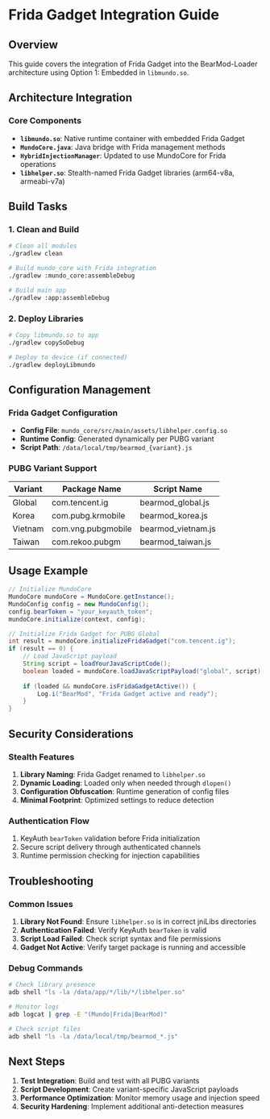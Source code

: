 # Frida Gadget Integration Guide

## Overview
This guide covers the integration of Frida Gadget into the BearMod-Loader architecture using Option 1: Embedded in `libmundo.so`.

## Architecture Integration

### Core Components
- **`libmundo.so`**: Native runtime container with embedded Frida Gadget
- **`MundoCore.java`**: Java bridge with Frida management methods
- **`HybridInjectionManager`**: Updated to use MundoCore for Frida operations
- **`libhelper.so`**: Stealth-named Frida Gadget libraries (arm64-v8a, armeabi-v7a)

## Build Tasks

### 1. Clean and Build
```bash
# Clean all modules
./gradlew clean

# Build mundo_core with Frida integration
./gradlew :mundo_core:assembleDebug

# Build main app
./gradlew :app:assembleDebug
```

### 2. Deploy Libraries
```bash
# Copy libmundo.so to app
./gradlew copySoDebug

# Deploy to device (if connected)
./gradlew deployLibmundo
```

## Configuration Management

### Frida Gadget Configuration
- **Config File**: `mundo_core/src/main/assets/libhelper.config.so`
- **Runtime Config**: Generated dynamically per PUBG variant
- **Script Path**: `/data/local/tmp/bearmod_{variant}.js`

### PUBG Variant Support
| Variant | Package Name | Script Name |
|---------|--------------|-------------|
| Global | com.tencent.ig | bearmod_global.js |
| Korea | com.pubg.krmobile | bearmod_korea.js |
| Vietnam | com.vng.pubgmobile | bearmod_vietnam.js |
| Taiwan | com.rekoo.pubgm | bearmod_taiwan.js |

## Usage Example

```java
// Initialize MundoCore
MundoCore mundoCore = MundoCore.getInstance();
MundoConfig config = new MundoConfig();
config.bearToken = "your_keyauth_token";
mundoCore.initialize(context, config);

// Initialize Frida Gadget for PUBG Global
int result = mundoCore.initializeFridaGadget("com.tencent.ig");
if (result == 0) {
    // Load JavaScript payload
    String script = loadYourJavaScriptCode();
    boolean loaded = mundoCore.loadJavaScriptPayload("global", script);
    
    if (loaded && mundoCore.isFridaGadgetActive()) {
        Log.i("BearMod", "Frida Gadget active and ready");
    }
}
```

## Security Considerations

### Stealth Features
1. **Library Naming**: Frida Gadget renamed to `libhelper.so`
2. **Dynamic Loading**: Loaded only when needed through `dlopen()`
3. **Configuration Obfuscation**: Runtime generation of config files
4. **Minimal Footprint**: Optimized settings to reduce detection

### Authentication Flow
1. KeyAuth `bearToken` validation before Frida initialization
2. Secure script delivery through authenticated channels
3. Runtime permission checking for injection capabilities

## Troubleshooting

### Common Issues
1. **Library Not Found**: Ensure `libhelper.so` is in correct jniLibs directories
2. **Authentication Failed**: Verify KeyAuth `bearToken` is valid
3. **Script Load Failed**: Check script syntax and file permissions
4. **Gadget Not Active**: Verify target package is running and accessible

### Debug Commands
```bash
# Check library presence
adb shell "ls -la /data/app/*/lib/*/libhelper.so"

# Monitor logs
adb logcat | grep -E "(Mundo|Frida|BearMod)"

# Check script files
adb shell "ls -la /data/local/tmp/bearmod_*.js"
```

## Next Steps

1. **Test Integration**: Build and test with all PUBG variants
2. **Script Development**: Create variant-specific JavaScript payloads
3. **Performance Optimization**: Monitor memory usage and injection speed
4. **Security Hardening**: Implement additional anti-detection measures
